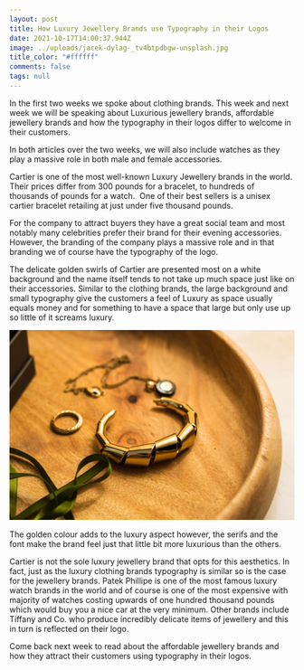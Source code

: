 ```yaml
---
layout: post
title: How Luxury Jewellery Brands use Typography in their Logos
date: 2021-10-17T14:00:37.944Z
image: ../uploads/jacek-dylag-_tv4btpdbgw-unsplash.jpg
title_color: "#ffffff"
comments: false
tags: null
---
```

In the first two weeks we spoke about clothing brands. This week and next week we will be speaking about Luxurious jewellery brands, affordable jewellery brands and how the typography in their logos differ to welcome in their customers.

In both articles over the two weeks, we will also include watches as they play a massive role in both male and female accessories.

Cartier is one of the most well-known Luxury Jewellery brands in the world. Their prices differ from 300 pounds for a bracelet, to hundreds of thousands of pounds for a watch.  One of their best sellers is a unisex cartier bracelet retailing at just under five thousand pounds.

For the company to attract buyers they have a great social team and most notably many celebrities prefer their brand for their evening accessories. However, the branding of the company plays a massive role and in that branding we of course have the typography of the logo.

The delicate golden swirls of Cartier are presented most on a white background and the name itself tends to not take up much space just like on their accessories. Similar to the clothing brands, the large background and small typography give the customers a feel of Luxury as space usually equals money and for something to have a space that large but only use up so little of it screams luxury.

![](../uploads/lum3n-lbel705stow-unsplash.jpg)

The golden colour adds to the luxury aspect however, the serifs and the font make the brand feel just that little bit more luxurious than the others.

Cartier is not the sole luxury jewellery brand that opts for this aesthetics. In fact, just as the luxury clothing brands typography is similar so is the case for the jewellery brands. Patek Phillipe is one of the most famous luxury watch brands in the world and of course is one of the most expensive with majority of watches costing upwards of one hundred thousand pounds which would buy you a nice car at the very minimum. Other brands include Tiffany and Co. who produce incredibly delicate items of jewellery and this in turn is reflected on their logo.

Come back next week to read about the affordable jewellery brands and how they attract their customers using typography in their logos.